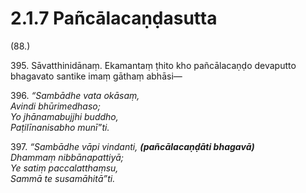 

# 2.1.7 Pañcālacaṇḍasutta




(88.)

395\. Sāvatthinidānaṃ. Ekamantaṃ ṭhito kho pañcālacaṇḍo devaputto bhagavato santike imaṃ gāthaṃ abhāsi—

396\. _“Sambādhe vata okāsaṃ,_  
_Avindi bhūrimedhaso;_  
_Yo jhānamabujjhi buddho,_  
_Paṭilīnanisabho munī”ti._  


397\. _“Sambādhe vāpi vindanti, __(pañcālacaṇḍāti bhagavā)___  
_Dhammaṃ nibbānapattiyā;_  
_Ye satiṃ paccalatthaṃsu,_  
_Sammā te susamāhitā”ti._  




